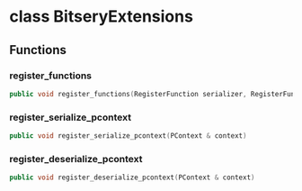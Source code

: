 # class BitseryExtensions


## Functions

### register_functions

```cpp
public void register_functions(RegisterFunction serializer, RegisterFunction deserializer)
```


### register_serialize_pcontext

```cpp
public void register_serialize_pcontext(PContext & context)
```


### register_deserialize_pcontext

```cpp
public void register_deserialize_pcontext(PContext & context)
```





